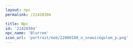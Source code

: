 ```yaml
---
layout: npc
permalink: /21420304

title: Npc
id: '21420304'
npc_name: 'Blurrem'
icon_url: 'portrait/mob/22000100_n_snowicegolem_p.png'
---
```

